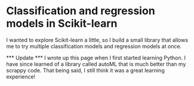 # Classification and regression models in Scikit-learn

I wanted to explore Scikit-learn a little, so I build a small library that allows me to try multiple classification models and regression models at once.

*** Update ***
I wrote up this page when I first started learning Python.
I have since learned of a library called autoML that is much better than my scrappy code.
That being said, I still think it was a great learning experience!
